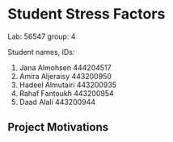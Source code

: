 # Student Stress Factors
Lab: 56547 group: 4

Student names, IDs: 
1. Jana Almohsen 444204517
2. Amira Aljeraisy 443200950
3. Hadeel Almutairi 443200935
4. Rahaf Fantoukh 443200954
5. Daad Alali 443200944

## Project Motivations

